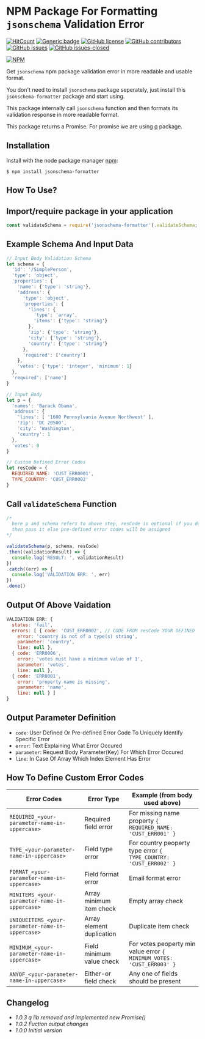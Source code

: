 # NPM Package For Formatting `jsonschema` Validation Error

<!-- [![Build Status](https://travis-ci.org/Chetan07j/jsonschema-formatter.svg?branch=master)](https://travis-ci.org/Chetan07j/jsonschema-formatter) -->
[![HitCount](http://hits.dwyl.io/chetan07j/jsonschema-formatter.svg)](http://hits.dwyl.io/chetan07j/jsonschema-formatter)
[![Generic badge](https://img.shields.io/badge/code%20style-standard-brightgreen.svg)](https://standardjs.com)
[![GitHub license](https://img.shields.io/github/license/chetan07j/jsonschema-formatter.svg)](https://github.com/Chetan07j/jsonschema-formatter/blob/master/LICENSE)
[![GitHub contributors](https://img.shields.io/github/contributors/chetan07j/jsonschema-formatter.svg)](https://github.com/Chetan07j/jsonschema-formatter/graphs/contributors/)
[![GitHub issues](https://img.shields.io/github/issues/chetan07j/jsonschema-formatter.svg)](https://github.com/Chetan07j/jsonschema-formatter/issues/)
[![GitHub issues-closed](https://img.shields.io/github/issues-closed/chetan07j/jsonschema-formatter.svg)](https://github.com/Chetan07j/jsonschema-formatter/issues?q=is%3Aissue+is%3Aclosed)

[![NPM](https://nodei.co/npm/jsonschema-formatter.png?downloads=true&downloadRank=true&stars=true)](https://nodei.co/npm/jsonschema-formatter/)

Get `jsonschema` npm package validation error in more readable and usable format.

You don't need to install `jsonschema` package seperately, just install this `jsonschema-formatter` package and start using.

This package internally call `jsonschema` function and then formats its validation response in more readable format.

This package returns a Promise. For promise we are using [q](https://www.npmjs.com/package/q) package.

## Installation

Install with the node package manager [npm](http://npmjs.org):

```shell
$ npm install jsonschema-formatter
```

## How To Use?

## Import/require package in your application

```javascript
const validateSchema = require('jsonschema-formatter').validateSchema;
```

## Example Schema And Input Data

```javascript
// Input Body Validation Schema
let schema = {
  'id': '/SimplePerson',
  'type': 'object',
  'properties': {
    'name': {'type': 'string'},
    'address': {
      'type': 'object',
      'properties': {
        'lines': {
          'type': 'array',
          'items': {'type': 'string'}
        },
        'zip': {'type': 'string'},
        'city': {'type': 'string'},
        'country': {'type': 'string'}
      },
      'required': ['country']
    },
    'votes': {'type': 'integer', 'minimum': 1}
  },
  'required': ['name']
}

// Input Body
let p = {
  'names': 'Barack Obama',
  'address': {
    'lines': [ '1600 Pennsylvania Avenue Northwest' ],
    'zip': 'DC 20500',
    'city': 'Washington',
    'country': 1
  },
  'votes': 0
}

// Custom Defined Error Codes
let resCode = {
  REQUIRED_NAME: 'CUST_ERR0001',
  TYPE_COUNTRY: 'CUST_ERR0002'
}

```

## Call `validateSchema` Function

```javascript
/*
  here p and schema refers to above step, resCode is optional if you define your custom error codes
  then pass it else pre-defined error codes will be assigned
*/

validateSchema(p, schema, resCode)
.then((validationResult) => {
  console.log('RESULT: ', validationResult)
})
.catch((err) => {
  console.log('VALIDATION ERR: ', err)
})
.done()
```

## Output Of Above Vaidation

```javascript
VALIDATION ERR: {
  status: 'fail',
  errors: [ { code: 'CUST_ERR0002', // CODE FROM resCode YOUR DEFINED
    error: 'country is not of a type(s) string',
    parameter: 'country',
    line: null },
  { code: 'ERR0006',
    error: 'votes must have a minimum value of 1',
    parameter: 'votes',
    line: null },
  { code: 'ERR0001',
    error: 'property name is missing',
    parameter: 'name',
    line: null } ]
}
```

## Output Parameter Definition

- `code`: User Defined Or Pre-defined Error Code To Uniquely Identify Specific Error
- `error`: Text Explaining What Error Occured
- `parameter`: Request Body Parameter(Key) For Which Error Occured
- `line`: In Case Of Array Which Index Element Has Error

## How To Define Custom Error Codes

| Error Codes   | Error Type | Example (from body used above) |
| ------------- | ------------- | ------------- |
| `REQUIRED_<your-parameter-name-in-uppercase>`  | Required field error  | For missing name property ` { REQUIRED_NAME: 'CUST_ERR001' } ` |
| `TYPE_<your-parameter-name-in-uppercase>`  | Field type error  | For country peoperty type error ` { TYPE_COUNTRY: 'CUST_ERR002' } ` |
| `FORMAT_<your-parameter-name-in-uppercase>`  | Field format error  | Email format error |
| `MINITEMS_<your-parameter-name-in-uppercase>`  | Array minimum item check  | Empty array check |
| `UNIQUEITEMS_<your-parameter-name-in-uppercase>`  | Array element duplication  | Duplicate item check |
| `MINIMUM_<your-parameter-name-in-uppercase>`  | Field minimum value check  | For votes peoperty min value error ` { MINIMUM_VOTES: 'CUST_ERR003' } ` |
| `ANYOF_<your-parameter-name-in-uppercase>`  | Either-or field check  | Any one of fields should be present |

## Changelog

- _1.0.3 q lib removed and implemented new Promise()_
- _1.0.2 Fuction output changes_
- _1.0.0 Initial version_
